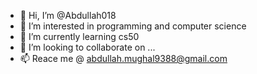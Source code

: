 - 👋 Hi, I’m @Abdullah018
- 👀 I’m interested in programming and computer science
- 🌱 I’m currently learning cs50
- 💞️ I’m looking to collaborate on ...
- 📫 Reace me @ abdullah.mughal9388@gmail.com

<!---
Abdullah018/Abdullah018 is a ✨ special ✨ repository because its `README.md` (this file) appears on your GitHub profile.
You can click the Preview link to take a look at your changes.
--->

